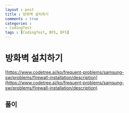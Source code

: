```yaml
---
layout : post
title : 방화벽 설치하기
comments : true
categories : 
- CodingTest
tags : [CodingTest, BFS, DFS]
---
```


# 방화벽 설치하기

[https://www.codetree.ai/ko/frequent-problems/samsung-sw/problems/firewall-installation/description](https://www.codetree.ai/ko/frequent-problems/samsung-sw/problems/firewall-installation/description)

## 풀이

```cpp

```



